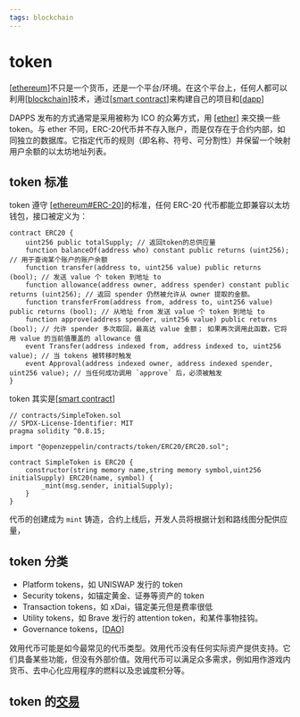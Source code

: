 ```yaml
---
tags: blockchain
---
```

# token

[[ethereum]]不只是一个货币，还是一个平台/环境。在这个平台上，任何人都可以利用[[blockchain]]技术，通过[[smart contract]]来构建自己的项目和[[dapp]]

DAPPS 发布的方式通常是采用被称为 ICO 的众筹方式，用 [[ether]] 来交换一些 token。与 ether 不同，ERC-20代币并不存入账户，而是仅存在于合约内部，如同独立的数据库。它指定代币的规则（即名称、符号、可分割性）并保留一个映射用户余额的以太坊地址列表。

## token 标准

token 遵守 [[ethereum#ERC-20]]的标准，任何 ERC-20 代币都能立即兼容以太坊钱包，接口被定义为：

```solidity
contract ERC20 {
    uint256 public totalSupply; // 返回token的总供应量
    function balanceOf(address who) constant public returns (uint256); // 用于查询某个账户的账户余额
    function transfer(address to, uint256 value) public returns (bool); // 发送 value 个 token 到地址 to
    function allowance(address owner, address spender) constant public returns (uint256); // 返回 spender 仍然被允许从 owner 提取的金额。
    function transferFrom(address from, address to, uint256 value) public returns (bool); // 从地址 from 发送 value 个 token 到地址 to
    function approve(address spender, uint256 value) public returns (bool); // 允许 spender 多次取回，最高达 value 金额； 如果再次调用此函数，它将用 value 的当前值覆盖的 allowance 值
    event Transfer(address indexed from, address indexed to, uint256 value); // 当 tokens 被转移时触发
    event Approval(address indexed owner, address indexed spender, uint256 value); // 当任何成功调用 `approve` 后，必须被触发
}
```

token 其实是[[smart contract]]

```solidity
// contracts/SimpleToken.sol
// SPDX-License-Identifier: MIT
pragma solidity ^0.8.15;

import "@openzeppelin/contracts/token/ERC20/ERC20.sol";

contract SimpleToken is ERC20 {
    constructor(string memory name,string memory symbol,uint256 initialSupply) ERC20(name, symbol) {
        _mint(msg.sender, initialSupply);
    }
}
```

代币的创建成为 `mint` 铸造，合约上线后，开发人员将根据计划和路线图分配供应量，

## token 分类

- Platform tokens，如 UNISWAP 发行的 token
- Security tokens，如锚定黄金、证券等资产的 token
- Transaction tokens，如 xDai，锚定美元但是费率很低
- Utility tokens，如 Brave 发行的 attention token，和某件事物挂钩。
- Governance tokens，[[DAO]]

效用代币可能是如今最常见的代币类型。效用代币没有任何实际资产提供支持。它们具备某些功能，但没有外部价值。效用代币可以满足众多需求，例如用作游戏内货币、去中心化应用程序的燃料以及忠诚度积分等。

## token 的[交易](https://ethereum.org/zh/developers/tutorials/transfers-and-approval-of-erc-20-tokens-from-a-solidity-smart-contract/)

[//begin]: # "Autogenerated link references for markdown compatibility"
[ethereum]: ../ethereum.md "ethereum"
[blockchain]: ../blockchain.md "blockchain"
[smart contract]: <smart contract.md> "智能合约"
[dapp]: ../applications/dapp.md "DAPP"
[ether]: ether.md "以太币"
[ethereum#ERC-20]: ../ethereum.md "ethereum"
[smart contract]: <smart contract.md> "智能合约"
[DAO]: ../applications/DAO.md "DAO"
[//end]: # "Autogenerated link references"

